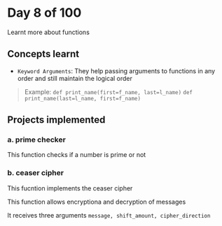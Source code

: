 # Day 8 of 100

Learnt more about functions

## Concepts learnt

- `Keyword Arguments`: They help passing arguments to functions in any order and still maintain the logical order

>Example:
>`def print_name(first=f_name, last=l_name)`
>`def print_name(last=l_name, first=f_name)`

## Projects implemented

### a. prime checker

This function checks if a number is prime or not

### b. ceaser cipher

This fucntion implements the ceaser cipher

This function allows encryptiona and decryption of messages

It receives three arguments `message, shift_amount, cipher_direction`